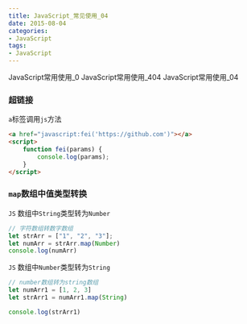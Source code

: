 ```yaml
---
title: JavaScript_常见使用_04
date: 2015-08-04
categories: 
- JavaScript
tags:
- JavaScript
---
```


 JavaScript常用使用_0
 JavaScript常用使用_404
 JavaScript常用使用_04

<!-- more -->

### 超链接

`a`标签调用`js`方法

```html
<a href="javascript:fei('https://github.com')"></a>
<script>
    function fei(params) {
        console.log(params);
    }
</script>
```

### `map`数组中值类型转换

`JS` 数组中`String`类型转为`Number`

```javascript
// 字符数组转数字数组
let strArr = ["1", "2", "3"];
let numArr = strArr.map(Number)
console.log(numArr)
```

`JS` 数组中`Number`类型转为`String`

```javascript
// number数组转为string数组
let numArr1 = [1, 2, 3]
let strArr1 = numArr1.map(String)

console.log(strArr1)
```







